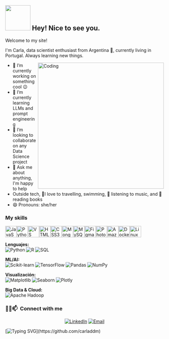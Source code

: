 <!--
**carladdm/carladdm** is a ✨ _special_ ✨ repository because its `README.md` (this file) appears on your GitHub profile.

Here are some ideas to get you started:

- 🔭 I’m currently working on ...
- 🌱 I’m currently learning ...
- 👯 I’m looking to collaborate on ...
- 🤔 I’m looking for help with ...
- 💬 Ask me about ...
- 📫 How to reach me: ...
- 😄 Pronouns: ...
- ⚡ Fun fact: ...
-->

## <img src="https://i.giphy.com/media/v1.Y2lkPTc5MGI3NjExanpobXBvbG04dmU4Z2VveWF2a2NldDY1ZGdkOHo4ZWN0Z2NrcTY0ZyZlcD12MV9pbnRlcm5hbF9naWZfYnlfaWQmY3Q9cw/iMnRBcw2cLc7pcOMfC/giphy.gif" width="80"/> Hey! Nice to see you.
Welcome to my site!

I'm Carla, data scientist enthusiast from Argentina 🧉, currently living in Portugal. Always learning new things.

<img align="right" alt="Coding" width="400" src="https://media.giphy.com/media/HQHwvSBSy7s0AXOlWt/giphy.gif">

- 🔭 I’m currently working on something cool 😉
- 🌱 I’m currently learning LLMs and prompt engineering
- 👯 I’m looking to collaborate on any Data Science project
- 💬 Ask me about anything, I'm happy to help
- Outside tech, 💜I love to travelling, swimming, 🎵 listening to music, and 📖 reading books
- 😄 Pronouns: she/her

### My skills

<p align="left">
<a href="https://developer.mozilla.org/en-US/docs/Web/JavaScript" target="_blank" rel="noreferrer"><img src="https://raw.githubusercontent.com/danielcranney/readme-generator/main/public/icons/skills/javascript-colored.svg" width="36" height="36" alt="JavaScript" /></a><a href="https://www.python.org/" target="_blank" rel="noreferrer"><img src="https://raw.githubusercontent.com/danielcranney/readme-generator/main/public/icons/skills/python-colored.svg" width="36" height="36" alt="Python" /></a><a href="https://code.visualstudio.com/" target="_blank" rel="noreferrer"><img src="https://raw.githubusercontent.com/danielcranney/readme-generator/main/public/icons/skills/visualstudiocode.svg" width="36" height="36" alt="VS Code" /></a><a href="https://developer.mozilla.org/en-US/docs/Glossary/HTML5" target="_blank" rel="noreferrer"><img src="https://raw.githubusercontent.com/danielcranney/readme-generator/main/public/icons/skills/html5-colored.svg" width="36" height="36" alt="HTML5" /></a><a href="https://www.w3.org/TR/CSS/#css" target="_blank" rel="noreferrer"><img src="https://raw.githubusercontent.com/danielcranney/readme-generator/main/public/icons/skills/css3-colored.svg" width="36" height="36" alt="CSS3" /></a><a href="https://www.mongodb.com/" target="_blank" rel="noreferrer"><img src="https://raw.githubusercontent.com/danielcranney/readme-generator/main/public/icons/skills/mongodb-colored.svg" width="36" height="36" alt="MongoDB" /></a><a href="https://www.mysql.com/" target="_blank" rel="noreferrer"><img src="https://raw.githubusercontent.com/danielcranney/readme-generator/main/public/icons/skills/mysql-colored.svg" width="36" height="36" alt="MySQL" /></a><a href="https://www.figma.com/" target="_blank" rel="noreferrer"><img src="https://raw.githubusercontent.com/danielcranney/readme-generator/main/public/icons/skills/figma-colored.svg" width="36" height="36" alt="Figma" /></a><a href="https://www.adobe.com/uk/products/photoshop.html" target="_blank" rel="noreferrer"><img src="https://raw.githubusercontent.com/danielcranney/readme-generator/main/public/icons/skills/photoshop-colored.svg" width="36" height="36" alt="Photoshop" /></a><a href="https://aws.amazon.com" target="_blank" rel="noreferrer"><img src="https://raw.githubusercontent.com/danielcranney/readme-generator/main/public/icons/skills/aws-colored.svg" width="36" height="36" alt="Amazon Web Services" /></a><a href="https://www.docker.com/" target="_blank" rel="noreferrer"><img src="https://raw.githubusercontent.com/danielcranney/readme-generator/main/public/icons/skills/docker-colored.svg" width="36" height="36" alt="Docker" /></a><a href="https://www.linux.org" target="_blank" rel="noreferrer"><img src="https://raw.githubusercontent.com/danielcranney/readme-generator/main/public/icons/skills/linux-colored.svg" width="36" height="36" alt="Linux" /></a>
</p>

**Lenguajes:**  
![Python](https://img.shields.io/badge/-Python-3776AB?style=flat-square&logo=python&logoColor=white)
![R](https://img.shields.io/badge/-R-276DC3?style=flat-square&logo=r&logoColor=white)
![SQL](https://img.shields.io/badge/-SQL-4479A1?style=flat-square&logo=mysql&logoColor=white)

**ML/AI:**  
![Scikit-learn](https://img.shields.io/badge/-Scikit--learn-F7931E?style=flat-square&logo=scikit-learn&logoColor=white)
![TensorFlow](https://img.shields.io/badge/-TensorFlow-FF6F00?style=flat-square&logo=tensorflow&logoColor=white)
![Pandas](https://img.shields.io/badge/-Pandas-150458?style=flat-square&logo=pandas&logoColor=white)
![NumPy](https://img.shields.io/badge/-NumPy-013243?style=flat-square&logo=numpy&logoColor=white)

**Visualización:**  
![Matplotlib](https://img.shields.io/badge/-Matplotlib-11557c?style=flat-square)
![Seaborn](https://img.shields.io/badge/-Seaborn-3776AB?style=flat-square)
![Plotly](https://img.shields.io/badge/-Plotly-3F4F75?style=flat-square&logo=plotly&logoColor=white)

**Big Data & Cloud:**  
![Apache Hadoop](https://img.shields.io/badge/-Hadoop-66CCFF?style=flat-square&logo=apache-hadoop&logoColor=black)

<h3> 🤝🏻📫 &nbsp;Connect with me </h3>

<p align="center">
<a href="https://www.linkedin.com/in/ing-carladimonno/"><img alt="LinkedIn" src="https://img.shields.io/badge/LinkedIn-ingcarladimonno-blue?style=flat-square&logo=linkedin"></a>
<a href="mailto:carladimonno@gmail.com"><img alt="Email" src="https://img.shields.io/badge/Email-carladimonno@gmail.com-blue?style=flat-square&logo=gmail"></a>
</p>

[![Typing SVG](https://readme-typing-svg.herokuapp.com/?lines=Thanks+for+visiting!!&center=true&color="#0000FF;")](https://github.com/carladdm)

